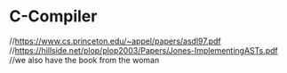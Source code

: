 # C-Compiler


//https://www.cs.princeton.edu/~appel/papers/asdl97.pdf
//https://hillside.net/plop/plop2003/Papers/Jones-ImplementingASTs.pdf
//we also have the book from the woman
